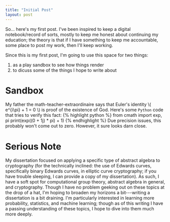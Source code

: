 ```yaml
---
title: "Initial Post"
layout: post
---
```

So... here's my first post.
I've been inspired to keep a digital notebook/record of sorts, mostly to keep
me honest about continuing my education; the theory is that if I have something
to keep me accountable, some place to post my work, then I'll keep working.

Since this is my first post, I'm going to use this space for two things:

1. as a play sandbox to see how things render
2. to dicuss some of the things I hope to write about

# Sandbox
My father the math-teacher-extraordinaire says that Euler's
identity \\( e^{i\pi} + 1 = 0 \\) is proof of the existence of God.
Here's some `Python` code that tries to verify this fact:
{% highlight python %}
from cmath import exp, pi
print(exp((0 + 1j) * pi) + 1)
{% endhighlight %}
Due precision issues, this probably won't come out to zero.
However, it sure looks darn close.

# Serious Note
My dissertation focused on applying a specific type of abstract algebra to
cryptography (for the technically inclined: the use of Edwards curves,
specifically binary Edwards curves, in elliptic curve cryptography; if you have
trouble sleeping, I can provide a copy of my dissertation).
As such, I have a soft spot for computational group theory, abstract algebra in
general, and cryptography.
Though I have no problem geeking out on these topics at the drop of a hat, I'm
hoping to broaden my horizons a bit---writing a dissertation is a bit draining.
I'm particularly interested in learning more probability, statistics, and
machine learning; though as of this writing I have a passing understanding of
these topics, I hope to dive into them much more deeply.
